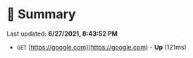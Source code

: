 # 📖 Summary
Last updated: **6/27/2021, 8:43:52 PM**

- `GET` [https://google.com](https://google.com) - **Up** (121ms)
